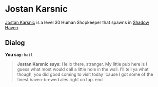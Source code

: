 # Jostan Karsnic



[Jostan Karsnic](/npc/150248) is a level 30 Human Shopkeeper that spawns in [Shadow Haven](/zone/150).



## Dialog

**You say:** `hail`



>**Jostan Karsnic says:** Hello there, stranger. My little pub here is I guess what most would call a little hole in the wall. I'll tell ya what though, you did good coming to visit today 'cause I got some of the finest haven-brewed ales right on tap.
end
